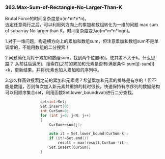### 363.Max-Sum-of-Rectangle-No-Larger-Than-K

Brutal Force的时间复杂度是o(m\*m\*n\*n)。  
选定任意两行之后，可以利用列方向上的累加和数组转化为一维的问题 max sum of subarray No larger than K，时间复杂度变为o(m\*m\*n\*logn)。

1.对于一维问题，构造横方向上的累加和数组sum，但注意累加和数组sum不是单调增的，不能用数组的二分搜索！

2.问题简化为对于累加和数组sum，找到两个位置i和j，使其差不大于k。什么思路？
从前往后遍历j，搜索在j之前的累加和元素是否有i满足条件 sum[j]-sum[i]<k，更新结果，并将i元素也加入累加和的序列中。

3.怎么样高效搜索j之前的累加和元素呢？希望累加和元素的排练是有序的！但不能是数组，否则每次加入新元素并重排的耗时很长。快速保持有序序列的数据结构可以用顺序集合set<int>，利用函数Set.lower_bound(val)进行二分查找。
```cpp
                set<int>Set;
                Set.insert(0);
                int CurSum=0;
                for (int j=0; j<N; j++)
                {
                    CurSum+=sum[j];
                    
                    auto it = Set.lower_bound(CurSum-k);
                    if (it!=Set.end()) 
                        result = max(result,CurSum-*it);
                    Set.insert(CurSum);
                }
```
